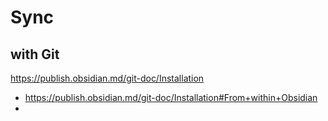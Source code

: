 # Sync
## with Git
https://publish.obsidian.md/git-doc/Installation
* https://publish.obsidian.md/git-doc/Installation#From+within+Obsidian
* 